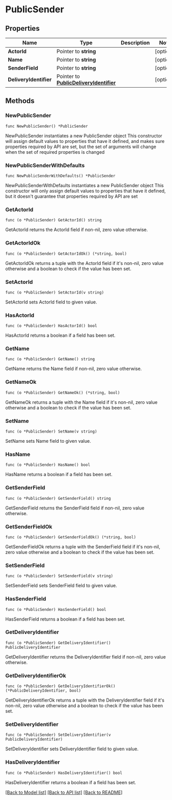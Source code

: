 # PublicSender

## Properties

Name | Type | Description | Notes
------------ | ------------- | ------------- | -------------
**ActorId** | Pointer to **string** |  | [optional] 
**Name** | Pointer to **string** |  | [optional] 
**SenderField** | Pointer to **string** |  | [optional] 
**DeliveryIdentifier** | Pointer to [**PublicDeliveryIdentifier**](PublicDeliveryIdentifier.md) |  | [optional] 

## Methods

### NewPublicSender

`func NewPublicSender() *PublicSender`

NewPublicSender instantiates a new PublicSender object
This constructor will assign default values to properties that have it defined,
and makes sure properties required by API are set, but the set of arguments
will change when the set of required properties is changed

### NewPublicSenderWithDefaults

`func NewPublicSenderWithDefaults() *PublicSender`

NewPublicSenderWithDefaults instantiates a new PublicSender object
This constructor will only assign default values to properties that have it defined,
but it doesn't guarantee that properties required by API are set

### GetActorId

`func (o *PublicSender) GetActorId() string`

GetActorId returns the ActorId field if non-nil, zero value otherwise.

### GetActorIdOk

`func (o *PublicSender) GetActorIdOk() (*string, bool)`

GetActorIdOk returns a tuple with the ActorId field if it's non-nil, zero value otherwise
and a boolean to check if the value has been set.

### SetActorId

`func (o *PublicSender) SetActorId(v string)`

SetActorId sets ActorId field to given value.

### HasActorId

`func (o *PublicSender) HasActorId() bool`

HasActorId returns a boolean if a field has been set.

### GetName

`func (o *PublicSender) GetName() string`

GetName returns the Name field if non-nil, zero value otherwise.

### GetNameOk

`func (o *PublicSender) GetNameOk() (*string, bool)`

GetNameOk returns a tuple with the Name field if it's non-nil, zero value otherwise
and a boolean to check if the value has been set.

### SetName

`func (o *PublicSender) SetName(v string)`

SetName sets Name field to given value.

### HasName

`func (o *PublicSender) HasName() bool`

HasName returns a boolean if a field has been set.

### GetSenderField

`func (o *PublicSender) GetSenderField() string`

GetSenderField returns the SenderField field if non-nil, zero value otherwise.

### GetSenderFieldOk

`func (o *PublicSender) GetSenderFieldOk() (*string, bool)`

GetSenderFieldOk returns a tuple with the SenderField field if it's non-nil, zero value otherwise
and a boolean to check if the value has been set.

### SetSenderField

`func (o *PublicSender) SetSenderField(v string)`

SetSenderField sets SenderField field to given value.

### HasSenderField

`func (o *PublicSender) HasSenderField() bool`

HasSenderField returns a boolean if a field has been set.

### GetDeliveryIdentifier

`func (o *PublicSender) GetDeliveryIdentifier() PublicDeliveryIdentifier`

GetDeliveryIdentifier returns the DeliveryIdentifier field if non-nil, zero value otherwise.

### GetDeliveryIdentifierOk

`func (o *PublicSender) GetDeliveryIdentifierOk() (*PublicDeliveryIdentifier, bool)`

GetDeliveryIdentifierOk returns a tuple with the DeliveryIdentifier field if it's non-nil, zero value otherwise
and a boolean to check if the value has been set.

### SetDeliveryIdentifier

`func (o *PublicSender) SetDeliveryIdentifier(v PublicDeliveryIdentifier)`

SetDeliveryIdentifier sets DeliveryIdentifier field to given value.

### HasDeliveryIdentifier

`func (o *PublicSender) HasDeliveryIdentifier() bool`

HasDeliveryIdentifier returns a boolean if a field has been set.


[[Back to Model list]](../README.md#documentation-for-models) [[Back to API list]](../README.md#documentation-for-api-endpoints) [[Back to README]](../README.md)


